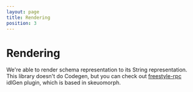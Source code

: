 ```yaml
---
layout: page
title: Rendering
position: 3
---
```


# Rendering

We're able to render schema representation to its String
representation.  This library doesn't do Codegen, but you can check
out [freestyle-rpc][] idlGen plugin, which is based in skeuomorph.


[freestyle-rpc]: http://frees.io/docs/rpc/idl-generation
